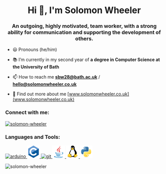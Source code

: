 <h1 align="center">Hi 👋, I'm Solomon Wheeler</h1>
<h3 align="center">An outgoing, highly motivated, team worker, with a strong ability for communication and supporting the development of others.</h3>

- 😃 Pronouns (he/him)
- 📚 I’m currently in my second year of **a degree in Computer Science at the University of Bath**

- 📫 How to reach me **sbw28@bath.ac.uk** / **hello@solomonwheeler.co.uk**

- 📄 Find out more about me [www.solomonwheeler.co.uk](www.solomonwheeler.co.uk)



<h3 align="left">Connect with me:</h3>
<p align="left">
<a href="https://linkedin.com/in/solomon-wheeler" target="blank"><img align="center" src="https://raw.githubusercontent.com/rahuldkjain/github-profile-readme-generator/master/src/images/icons/Social/linked-in-alt.svg" alt="solomon-wheeler" height="30" width="40" /></a>
</p>

<h3 align="left">Languages and Tools:</h3>
<p align="left"> <a href="https://www.arduino.cc/" target="_blank" rel="noreferrer"> <img src="https://cdn.worldvectorlogo.com/logos/arduino-1.svg" alt="arduino" width="40" height="40"/> </a> <a href="https://www.cprogramming.com/" target="_blank" rel="noreferrer"> <img src="https://raw.githubusercontent.com/devicons/devicon/master/icons/c/c-original.svg" alt="c" width="40" height="40"/> </a> <a href="https://git-scm.com/" target="_blank" rel="noreferrer"> <img src="https://www.vectorlogo.zone/logos/git-scm/git-scm-icon.svg" alt="git" width="40" height="40"/> </a> <a href="https://www.java.com" target="_blank" rel="noreferrer"> <img src="https://raw.githubusercontent.com/devicons/devicon/master/icons/java/java-original.svg" alt="java" width="40" height="40"/> </a> <a href="https://www.linux.org/" target="_blank" rel="noreferrer"> <img src="https://raw.githubusercontent.com/devicons/devicon/master/icons/linux/linux-original.svg" alt="linux" width="40" height="40"/> </a> <a href="https://www.python.org" target="_blank" rel="noreferrer"> <img src="https://raw.githubusercontent.com/devicons/devicon/master/icons/python/python-original.svg" alt="python" width="40" height="40"/> </a> </p>

<p><img align="center" src="https://github-readme-stats.vercel.app/api/top-langs?username=solomon-wheeler&show_icons=true&locale=en&layout=compact" alt="solomon-wheeler" /></p>
